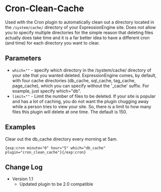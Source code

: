 # Cron-Clean-Cache

Used with the Cron plugin to automatically clean out a directory located in the
`/system/cache/` directory of your ExpressionEngine site. Does not allow you to
specify multiple directories for the simple reason that deleting files actually
does take time and it is a far better idea to have a different cron (and time)
for each directory you want to clear.

## Parameters

- `which=""` - specify which directory in the /system/cache/ directory of your site
that you wanted deleted. ExpressionEngine comes, by default, with four cache
directories (db_cache, sql_cache, tag_cache, page_cache), which you can specify
without the '_cache' suffix. For example, just specify which="db".
- `limit=""` - Limit the number of files to be deleted. If your site is popular and
has a lot of caching, you do not want the plugin chugging away while a person
tries to view your site. So, there is a limit to how many files this plugin
will delete at one time. The default is 150.

## Examples

Clear out the db_cache directory every morning at 5am.

    {exp:cron minute="0" hour="5" which="db_cache" plugin="cron_clean_cache"}{/exp:cron}

## Change Log

- Version 1.1
	- Updated plugin to be 2.0 compatible
